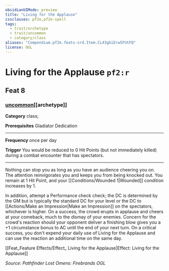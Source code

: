 ```yaml
---
obsidianUIMode: preview
title: "Living for the Applause"
cssclasses: pf2e,pf2e-spell
tags:
  - trait/archetype
  - trait/uncommon
  - category/class
aliases: "Compendium.pf2e.feats-srd.Item.CL43gGiErw5FUtFQ"
license: OGL
---
```

# Living for the Applause `pf2:r`
## Feat 8
### [uncommon](uncommon "Uncommon Rarity Trait")[[archetype]]

**Category** class; 



**Prerequisites** Gladiator Dedication
* * *
**Frequency** once per day

**Trigger** You would be reduced to 0 Hit Points (but not immediately killed) during a combat encounter that has spectators.

* * *

Nothing can stop you as long as you have an audience cheering you on. The attention reinvigorates you and keeps you from being knocked out. You remain at 1 Hit Point, and your [[Conditions/Wounded 1|Wounded]] condition increases by 1.

In addition, attempt a Performance check check; the DC is determined by the GM but is typically the standard DC for your level or the DC to [[Actions/Make an Impression|Make an Impression]] on the spectators, whichever is higher. On a success, the crowd erupts in applause and cheers at your comeback, much to the dismay of your enemies. Concern for the crowd's reaction should your opponent deliver a finishing blow gives you a +1 circumstance bonus to AC until the end of your next turn. On a critical success, you don't expend your daily use of Living for the Applause and can use the reaction an additional time on the same day.

[[Feat_Feature Effects/Effect_ Living for the Applause|Effect: Living for the Applause]]

*Source: Pathfinder Lost Omens: Firebrands*
*OGL*
